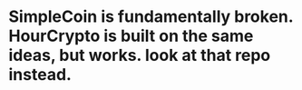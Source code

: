 # SimpleCoin is fundamentally broken. HourCrypto is built on the same ideas, but works. look at that repo instead.
